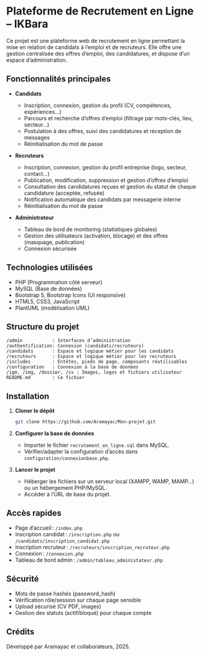 # Plateforme de Recrutement en Ligne – IKBara

Ce projet est une plateforme web de recrutement en ligne permettant la mise en relation de candidats à l’emploi et de recruteurs. Elle offre une gestion centralisée des offres d’emploi, des candidatures, et dispose d’un espace d’administration.

## Fonctionnalités principales

- **Candidats**
  - Inscription, connexion, gestion du profil (CV, compétences, expériences…)
  - Parcours et recherche d’offres d’emploi (filtrage par mots-clés, lieu, secteur…)
  - Postulation à des offres, suivi des candidatures et réception de messages
  - Réinitialisation du mot de passe

- **Recruteurs**
  - Inscription, connexion, gestion du profil entreprise (logo, secteur, contact…)
  - Publication, modification, suppression et gestion d’offres d’emploi
  - Consultation des candidatures reçues et gestion du statut de chaque candidature (acceptée, refusée)
  - Notification automatique des candidats par messagerie interne
  - Réinitialisation du mot de passe

- **Administrateur**
  - Tableau de bord de monitoring (statistiques globales)
  - Gestion des utilisateurs (activation, blocage) et des offres (masquage, publication)
  - Connexion sécurisée

## Technologies utilisées

- PHP (Programmation côté serveur)
- MySQL (Base de données)
- Bootstrap 5, Bootstrap Icons (UI responsive)
- HTML5, CSS3, JavaScript
- PlantUML (modélisation UML)

## Structure du projet

```
/admin           : Interfaces d’administration
/authentification: Connexion (candidats/recruteurs)
/candidats       : Espace et logique métier pour les candidats
/recruteurs      : Espace et logique métier pour les recruteurs
/includes        : Entêtes, pieds de page, composants réutilisables
/configuration   : Connexion à la base de données
/igm, /img, /dossier, /cv : Images, logos et fichiers utilisateur
README.md        : Ce fichier
```

## Installation

1. **Cloner le dépôt**
   ```bash
   git clone https://github.com/Aramayac/Mon-projet.git
   ```

2. **Configurer la base de données**
   - Importer le fichier `recrutement_en_ligne.sql` dans MySQL.
   - Vérifier/adapter la configuration d’accès dans `configuration/connexionbase.php`.

3. **Lancer le projet**
   - Héberger les fichiers sur un serveur local (XAMPP, WAMP, MAMP…) ou un hébergement PHP/MySQL.
   - Accéder à l’URL de base du projet.

## Accès rapides

- Page d’accueil : `/index.php`
- Inscription candidat : `/inscription.php` ou `/candidats/inscription_candidat.php`
- Inscription recruteur : `/recruteurs/inscription_recruteur.php`
- Connexion : `/connexion.php`
- Tableau de bord admin : `/admin/tableau_administateur.php`

## Sécurité

- Mots de passe hashés (password_hash)
- Vérification rôle/session sur chaque page sensible
- Upload sécurisé (CV PDF, images)
- Gestion des statuts (actif/bloqué) pour chaque compte

## Crédits

Développé par Aramayac et collaborateurs, 2025.
